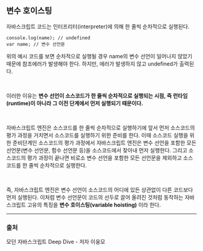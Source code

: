 ## 변수 호이스팅

자바스크립트 코드는 인터프리터(interpreter)에 의해 한 줄씩 순차적으로 실행된다.

```
console.log(name); // undefined
var name; // 변수 선언문
```

위의 예시 코드를 보면 순차적으로 실행될 경우 name의 변수 선언이 일어나지 않았기 때문에 참조에러가 발생해야 한다.
하지만, 에러가 발생하지 않고 undefined가 출력된다.

<br>

이러한 이유는 **변수 선언이 소스코드가 한 줄씩 순차적으로 실행되는 시점, 즉 런타임(runtime)이 아니라 그 이전 단계에서 먼저 실행되기 때문이다.**

<br>

자바스크립트 엔진은 소스코드를 한 줄씩 순차적으로 실행하기에 앞서 먼저 소스코드의 평가 과정을 거치면서 소스코드를 실행하기 위한 준비를 한다. 이때 소스코드 실행을 위한 준비단계인 소스코드의 평가 과정에서 자바스크립트 엔진은 변수 선언을 포함한 모든 선언문(변수 선언문, 함수 선언문 등)을 소스코드에서 찾아내 먼저 실행한다. 그리고 소스코드의 평가 과정이 끝나면 비로소 변수 선언을 포함한 모든 선언문을 제외하고 소스코드를 한 줄씩 순차적으로 실행한다.

<br>

즉, 자바스크립트 엔진은 변수 선언이 소스코드의 어디에 있든 상관없이 다른 코드보다 먼저 실행된다. 이처럼 변수 선언문이 코드의 선두로 끌어 올려진 것처럼 동작하는 자바스크립트 고유의 특징을 **변수 호이스팅(variable hoisting)** 이라 한다.

<hr>

### 출처

모던 자바스크립트 Deep Dive - 저자 이웅모
